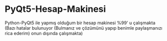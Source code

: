 # PyQt5-Hesap-Makinesi

Python-PyQt5 ile yapmış olduğum bir hesap makinesi %99' u çalışmakta (Bazı hatalar bulunuyor (Bulmanız ve çözümünü yapıp benimle paylaşmanızı rica ederim) onun dışında çalışmakta)
